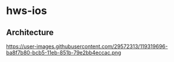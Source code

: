 # hws-ios

## Architecture
https://user-images.githubusercontent.com/29572313/119319696-ba8f7b80-bcb5-11eb-851b-79e2bb4eccac.png